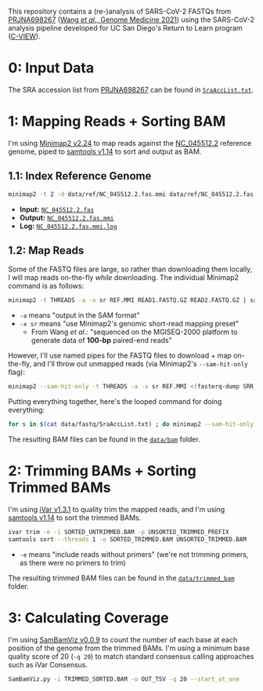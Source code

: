 This repository contains a (re-)analysis of SARS-CoV-2 FASTQs from [PRJNA698267](https://www.ncbi.nlm.nih.gov/bioproject/PRJNA698267) ([Wang *et al*., Genome Medicine 2021](https://doi.org/10.1186/s13073-021-00847-5)) using the SARS-CoV-2 analysis pipeline developed for UC San Diego's Return to Learn program ([C-VIEW](https://github.com/ucsd-ccbb/C-VIEW)).

# 0: Input Data
The SRA accession list from [PRJNA698267](https://www.ncbi.nlm.nih.gov/bioproject/PRJNA698267) can be found in [`SraAccList.txt`](data/fastq/SraAccList.txt).

# 1: Mapping Reads + Sorting BAM
I'm using [Minimap2 v2.24](https://github.com/lh3/minimap2/releases/tag/v2.24) to map reads against the [NC_045512.2](data/ref/NC_045512.2.fas) reference genome, piped to [samtools v1.14](https://github.com/samtools/samtools/releases/tag/1.14) to sort and output as BAM.

## 1.1: Index Reference Genome
```bash
minimap2 -t 2 -d data/ref/NC_045512.2.fas.mmi data/ref/NC_045512.2.fas > data/ref/NC_045512.2.fas.mmi.log 2>&1
```
* **Input:** [`NC_045512.2.fas`](data/ref/NC_045512.2.fas)
* **Output:** [`NC_045512.2.fas.mmi`](data/ref/NC_045512.2.fas.mmi)
* **Log:** [`NC_045512.2.fas.mmi.log`](data/ref/NC_045512.2.fas.mmi.log)

## 1.2: Map Reads
Some of the FASTQ files are large, so rather than downloading them locally, I will map reads on-the-fly *while* downloading. The individual Minimap2 command is as follows:

```bash
minimap2 -t THREADS -a -x sr REF.MMI READ1.FASTQ.GZ READ2.FASTQ.GZ | samtools sort --threads THREADS -o SORTED.BAM
```
* `-a` means "output in the SAM format"
* `-x sr` means "use Minimap2's genomic short-read mapping preset"
  * From Wang *et al*.: "sequenced on the MGISEQ-2000 platform to generate data of **100-bp** paired-end reads"

However, I'll use named pipes for the FASTQ files to download + map on-the-fly, and I'll throw out unmapped reads (via Minimap2's `--sam-hit-only` flag):

```bash
minimap2 --sam-hit-only -t THREADS -a -x sr REF.MMI <(fasterq-dump SRR_NUMBER --concatenate-reads --stdout) | samtools sort --threads THREADS -o SORTED.BAM
```

Putting everything together, here's the looped command for doing everything:

```bash
for s in $(cat data/fastq/SraAccList.txt) ; do minimap2 --sam-hit-only -t 1 -a -x sr data/ref/NC_045512.2.fas.mmi <(fasterq-dump $s --concatenate-reads --stdout) 2> "data/bam/$s.01.sorted.untrimmed.bam.log" | samtools sort --threads 1 -o "data/bam/$s.01.sorted.untrimmed.bam" ; done
```

The resulting BAM files can be found in the [`data/bam`](data/bam) folder.

# 2: Trimming BAMs + Sorting Trimmed BAMs
I'm using [iVar v1.3.1](https://github.com/andersen-lab/ivar/releases/tag/v1.3.1) to quality trim the mapped reads, and I'm using [samtools v1.14](https://github.com/samtools/samtools/releases/tag/1.14) to sort the trimmed BAMs.

```bash
ivar trim -e -i SORTED_UNTRIMMED.BAM -p UNSORTED_TRIMMED_PREFIX
samtools sort --threads 1 -o SORTED_TRIMMED.BAM UNSORTED_TRIMMED.BAM
```
* `-e` means "include reads without primers" (we're not trimming primers, as there were no primers to trim)

The resulting trimmed BAM files can be found in the [`data/trimmed_bam`](data/trimmed_bam) folder.

# 3: Calculating Coverage
I'm using [SamBamViz v0.0.9](https://github.com/niemasd/SamBamViz/releases/tag/0.0.9) to count the number of each base at each position of the genome from the trimmed BAMs. I'm using a minimum base quality score of 20 (`-q 20`) to match standard consensus calling approaches such as iVar Consensus.

```bash
SamBamViz.py -i TRIMMED_SORTED.BAM -o OUT_TSV -q 20 --start_at_one
```
